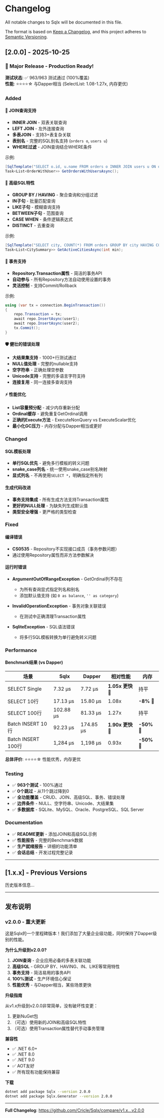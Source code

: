 # Changelog

All notable changes to Sqlx will be documented in this file.

The format is based on [Keep a Changelog](https://keepachangelog.com/en/1.0.0/),
and this project adheres to [Semantic Versioning](https://semver.org/spec/v2.0.0.html).

## [2.0.0] - 2025-10-25

### 🎉 Major Release - Production Ready!

**测试状态**: ✅ 963/963 测试通过 (100%覆盖)  
**性能**: ⭐⭐⭐⭐☆ 与Dapper相当 (SelectList: 1.08-1.27x, 内存更优)

### Added

#### 🔗 JOIN查询支持
- **INNER JOIN** - 双表关联查询
- **LEFT JOIN** - 左外连接查询  
- **多表JOIN** - 支持3+表复杂关联
- **表别名** - 完整的SQL别名支持 (`orders o`, `users u`)
- **WHERE过滤** - JOIN查询结合WHERE条件

示例:
```csharp
[SqlTemplate("SELECT o.id, u.name FROM orders o INNER JOIN users u ON o.user_id = u.id")]
Task<List<OrderWithUser>> GetOrdersWithUsersAsync();
```

#### 🎯 高级SQL特性
- **GROUP BY / HAVING** - 聚合查询和分组过滤
- **IN子句** - 批量匹配查询
- **LIKE子句** - 模糊查询支持
- **BETWEEN子句** - 范围查询
- **CASE WHEN** - 条件逻辑表达式
- **DISTINCT** - 去重查询

示例:
```csharp
[SqlTemplate("SELECT city, COUNT(*) FROM orders GROUP BY city HAVING COUNT(*) > @min")]
Task<List<CitySummary>> GetActiveCitiesAsync(int min);
```

#### 💼 事务支持
- **Repository.Transaction属性** - 简洁的事务API
- **自动参与** - 所有Repository方法自动使用设置的事务
- **灵活控制** - 支持Commit/Rollback

示例:
```csharp
using (var tx = connection.BeginTransaction())
{
    repo.Transaction = tx;
    await repo.InsertAsync(user1);
    await repo.InsertAsync(user2);
    tx.Commit();
}
```

#### 🛡️ 健壮的错误处理
- **大结果集支持** - 1000+行测试通过
- **NULL值处理** - 完整的nullable支持
- **空字符串** - 正确处理空参数
- **Unicode支持** - 完整的多语言字符支持
- **连接复用** - 同一连接多查询支持

#### ⚡ 性能优化
- **List容量预分配** - 减少内存重新分配
- **Ordinal缓存** - 避免重复GetOrdinal调用
- **正确的Execute方法** - ExecuteNonQuery vs ExecuteScalar优化
- **最小化GC压力** - 内存分配与Dapper相当或更好

### Changed

#### SQL模板处理
- **单行SQL优先** - 避免多行模板的转义问题
- **snake_case列名** - 统一使用snake_case别名映射
- **显式列名** - 不再使用`SELECT *`，明确指定所有列

#### 生成代码改进
- **事务支持集成** - 所有生成方法支持Transaction属性
- **更好的NULL处理** - 为缺失列生成默认值
- **类型安全增强** - 更严格的类型检查

### Fixed

#### 编译错误
- **CS0535** - Repository不实现接口成员（事务参数问题）
- 通过使用Repository属性而非方法参数解决

#### 运行时错误
- **ArgumentOutOfRangeException** - GetOrdinal列不存在
  - 为所有查询显式指定列名和别名
  - 添加默认值支持 (如 `0 as balance`, `'' as category`)
  
- **InvalidOperationException** - 事务对象关联错误
  - 在测试中正确清理Transaction属性

- **SqliteException** - SQL语法错误
  - 将多行SQL模板转换为单行避免转义问题

### Performance

#### Benchmark结果 (vs Dapper)

| 场景 | Sqlx | Dapper | 相对性能 | 内存 |
|-----|------|--------|---------|------|
| SELECT Single | 7.32 μs | 7.72 μs | **1.05x 更快** 🥇 | 持平 |
| SELECT 10行 | 17.13 μs | 15.80 μs | 1.08x | **-8%** 💚 |
| SELECT 100行 | 102.88 μs | 81.33 μs | 1.27x | 持平 |
| Batch INSERT 10行 | 92.23 μs | 174.85 μs | **1.90x 更快** 🥇 | **-50%** 💚 |
| Batch INSERT 100行 | 1,284 μs | 1,198 μs | 0.93x | **-50%** 💚 |

**总体评价**: ⭐⭐⭐⭐☆ 性能优秀，内存更优

### Testing

- ✅ **963个测试** - 100%通过
- ✅ **0个跳过** - 从11个跳过降到0
- ✅ **全功能覆盖** - CRUD、JOIN、高级SQL、事务、错误处理
- ✅ **边界条件** - NULL、空字符串、Unicode、大结果集
- ✅ **多数据库** - SQLite、MySQL、Oracle、PostgreSQL、SQL Server

### Documentation

- ✅ **README更新** - 添加JOIN和高级SQL示例
- ✅ **性能报告** - 完整的Benchmark数据
- ✅ **生产就绪报告** - 详细的功能清单
- ✅ **会话总结** - 开发过程完整记录

---

## [1.x.x] - Previous Versions

历史版本信息...

---

## 发布说明

### v2.0.0 - 重大更新

这是Sqlx的一个里程碑版本！我们添加了大量企业级功能，同时保持了Dapper级别的性能。

**为什么升级到v2.0.0?**

1. **JOIN查询** - 企业应用必备的多表关联功能
2. **高级SQL** - GROUP BY、HAVING、IN、LIKE等常用特性
3. **事务支持** - 简洁易用的事务API
4. **100%测试** - 生产环境信心保证
5. **性能优秀** - 与Dapper相当，某些场景更快

**升级指南**

从v1.x升级到v2.0.0非常简单，没有破坏性变更：

1. 更新NuGet包
2. （可选）使用新的JOIN和高级SQL特性
3. （可选）使用Transaction属性替代手动事务管理

**兼容性**

- ✅ .NET 6.0+
- ✅ .NET 8.0
- ✅ .NET 9.0
- ✅ AOT友好
- ✅ 所有现有功能保持兼容

**下载**

```bash
dotnet add package Sqlx --version 2.0.0
dotnet add package Sqlx.Generator --version 2.0.0
```

---

**Full Changelog**: https://github.com/Cricle/Sqlx/compare/v1.x...v2.0.0


